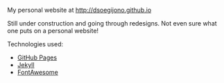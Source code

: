 My personal website at http://dsoegijono.github.io

Still under construction and going through redesigns. Not even sure what one puts on a personal website!

Technologies used:
- [GitHub Pages](https://pages.github.com/)
- [Jekyll](jekyllrb.com/)
- [FontAwesome](fortawesome.github.io/Font-Awesome/)
